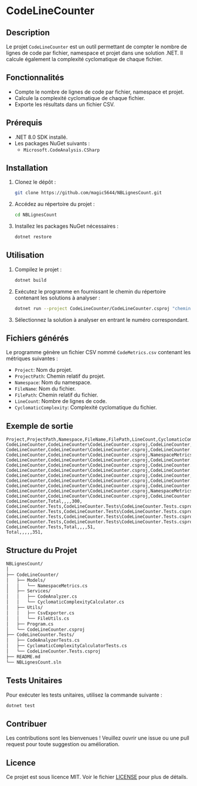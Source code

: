
# CodeLineCounter

## Description

Le projet `CodeLineCounter` est un outil permettant de compter le nombre de lignes de code par fichier, namespace et projet dans une solution .NET. Il calcule également la complexité cyclomatique de chaque fichier.

## Fonctionnalités

- Compte le nombre de lignes de code par fichier, namespace et projet.
- Calcule la complexité cyclomatique de chaque fichier.
- Exporte les résultats dans un fichier CSV.

## Prérequis

- .NET 8.0 SDK installé.
- Les packages NuGet suivants :
  - `Microsoft.CodeAnalysis.CSharp`

## Installation

1. Clonez le dépôt :

    ```sh
    git clone https://github.com/magic5644/NBLignesCount.git
    ```

2. Accédez au répertoire du projet :

    ```sh
    cd NBLignesCount
    ```

3. Installez les packages NuGet nécessaires :

    ```sh
    dotnet restore
    ```

## Utilisation

1. Compilez le projet :

    ```sh
    dotnet build
    ```

2. Exécutez le programme en fournissant le chemin du répertoire contenant les solutions à analyser :

    ```sh
    dotnet run --project CodeLineCounter/CodeLineCounter.csproj "chemin/du/répertoire/avec/solutions"
    ```

3. Sélectionnez la solution à analyser en entrant le numéro correspondant.

## Fichiers générés

Le programme génère un fichier CSV nommé `CodeMetrics.csv` contenant les métriques suivantes :

- `Project`: Nom du projet.
- `ProjectPath`: Chemin relatif du projet.
- `Namespace`: Nom du namespace.
- `FileName`: Nom du fichier.
- `FilePath`: Chemin relatif du fichier.
- `LineCount`: Nombre de lignes de code.
- `CyclomaticComplexity`: Complexité cyclomatique du fichier.

## Exemple de sortie

``` csv
Project,ProjectPath,Namespace,FileName,FilePath,LineCount,CyclomaticComplexity
CodeLineCounter,CodeLineCounter\CodeLineCounter.csproj,CodeLineCounter,Program.cs,CodeLineCounter\Program.cs,56,7
CodeLineCounter,CodeLineCounter\CodeLineCounter.csproj,CodeLineCounter.Models,NamespaceMetrics.cs,CodeLineCounter\Models\NamespaceMetrics.cs,13,1
CodeLineCounter,CodeLineCounter\CodeLineCounter.csproj,NamespaceMetrics,CodeAnalyzer.cs,CodeLineCounter\Services\CodeAnalyzer.cs,101,10
CodeLineCounter,CodeLineCounter\CodeLineCounter.csproj,CodeLineCounter.Services,CyclomaticComplexityCalculator.cs,CodeLineCounter\Services\CyclomaticComplexityCalculator.cs,65,12
CodeLineCounter,CodeLineCounter\CodeLineCounter.csproj,CodeLineCounter.Utils,CsvExporter.cs,CodeLineCounter\Utils\CsvExporter.cs,32,5
CodeLineCounter,CodeLineCounter\CodeLineCounter.csproj,CodeLineCounter.Utils,FileUtils.cs,CodeLineCounter\Utils\FileUtils.cs,33,3
CodeLineCounter,CodeLineCounter\CodeLineCounter.csproj,CodeLineCounter,Total,.\CodeLineCounter,54,0
CodeLineCounter,CodeLineCounter\CodeLineCounter.csproj,CodeLineCounter.Models,Total,.\CodeLineCounter,13,0
CodeLineCounter,CodeLineCounter\CodeLineCounter.csproj,CodeLineCounter.Services,Total,.\CodeLineCounter,114,0
CodeLineCounter,CodeLineCounter\CodeLineCounter.csproj,NamespaceMetrics,Total,.\CodeLineCounter,46,0
CodeLineCounter,CodeLineCounter\CodeLineCounter.csproj,CodeLineCounter.Utils,Total,.\CodeLineCounter,62,0
CodeLineCounter,Total,,,,300,
CodeLineCounter.Tests,CodeLineCounter.Tests\CodeLineCounter.Tests.csproj,CodeLineCounter.Tests,CodeAnalyzerTests.cs,CodeLineCounter.Tests\CodeAnalyzerTests.cs,19,1
CodeLineCounter.Tests,CodeLineCounter.Tests\CodeLineCounter.Tests.csproj,TestNamespace,CyclomaticComplexityCalculatorTests.cs,CodeLineCounter.Tests\CyclomaticComplexityCalculatorTests.cs,32,1
CodeLineCounter.Tests,CodeLineCounter.Tests\CodeLineCounter.Tests.csproj,CodeLineCounter.Tests,Total,.\CodeLineCounter.Tests,27,0
CodeLineCounter.Tests,CodeLineCounter.Tests\CodeLineCounter.Tests.csproj,TestNamespace,Total,.\CodeLineCounter.Tests,21,0
CodeLineCounter.Tests,Total,,,,51,
Total,,,,,351,
```

## Structure du Projet

``` cmd
NBLignesCount/
│
├── CodeLineCounter/
│   ├── Models/
│   │   └── NamespaceMetrics.cs
│   ├── Services/
│   │   ├── CodeAnalyzer.cs
│   │   └── CyclomaticComplexityCalculator.cs
│   ├── Utils/
│   │   ├── CsvExporter.cs
│   │   └── FileUtils.cs
│   ├── Program.cs
│   └── CodeLineCounter.csproj
├── CodeLineCounter.Tests/
│   ├── CodeAnalyzerTests.cs
│   ├── CyclomaticComplexityCalculatorTests.cs
│   └── CodeLineCounter.Tests.csproj
├── README.md
└── NBLignesCount.sln
```

## Tests Unitaires

Pour exécuter les tests unitaires, utilisez la commande suivante :

```sh
dotnet test
```

## Contribuer

Les contributions sont les bienvenues ! Veuillez ouvrir une issue ou une pull request pour toute suggestion ou amélioration.

## Licence

Ce projet est sous licence MIT. Voir le fichier [LICENSE](LICENSE) pour plus de détails.
